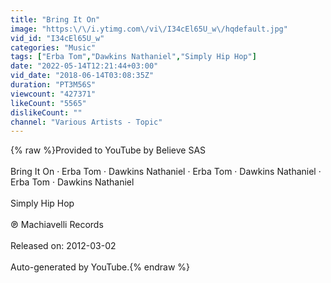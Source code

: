 ```yaml
---
title: "Bring It On"
image: "https:\/\/i.ytimg.com\/vi\/I34cEl65U_w\/hqdefault.jpg"
vid_id: "I34cEl65U_w"
categories: "Music"
tags: ["Erba Tom","Dawkins Nathaniel","Simply Hip Hop"]
date: "2022-05-14T12:21:44+03:00"
vid_date: "2018-06-14T03:08:35Z"
duration: "PT3M56S"
viewcount: "427371"
likeCount: "5565"
dislikeCount: ""
channel: "Various Artists - Topic"
---
```

{% raw %}Provided to YouTube by Believe SAS<br /><br />Bring It On · Erba Tom · Dawkins Nathaniel · Erba Tom · Dawkins Nathaniel · Erba Tom · Dawkins Nathaniel<br /><br />Simply Hip Hop<br /><br />℗ Machiavelli Records<br /><br />Released on: 2012-03-02<br /><br />Auto-generated by YouTube.{% endraw %}
